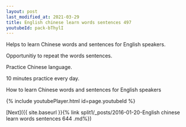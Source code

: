 ```yaml
---
layout: post
last_modified_at: 2021-03-29
title: English chinese learn words sentences 497 
youtubeId: pack-bThylI
---
```

 
 
Helps to learn Chinese words and sentences for English speakers.

Opportunitiy to repeat the words sentences. 

Practice Chinese language. 
 
10 minutes practice every day. 
 
How to learn Chinese words and sentences for English speakers 
 
{% include youtubePlayer.html id=page.youtubeId %}
 
 
[Next]({{ site.baseurl }}{% link  split1/_posts/2016-01-20-English chinese learn words sentences 644 .md%})
 
